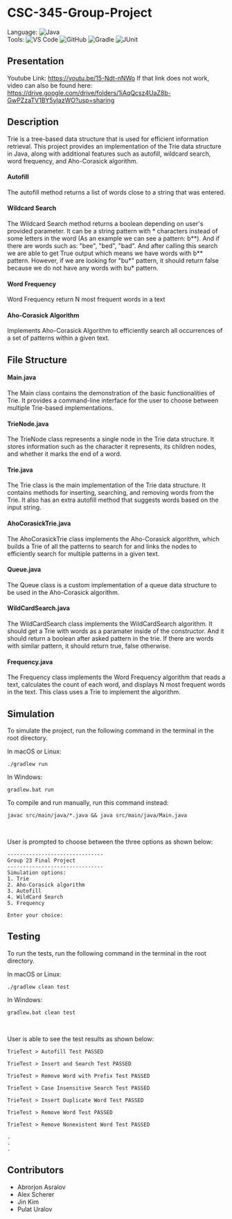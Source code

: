 # CSC-345-Group-Project
Language: ![Java](https://img.shields.io/badge/-Java-007396?logo=java&logoColor=white)<br>
Tools: ![VS Code](https://img.shields.io/badge/-VS%20Code-007ACC?logo=visual-studio-code&logoColor=white) ![GitHub](https://img.shields.io/badge/-GitHub-181717?logo=github&logoColor=white) ![Gradle](https://img.shields.io/badge/-Gradle-02303A?logo=gradle&logoColor=white) ![JUnit](https://img.shields.io/badge/-JUnit-25A162?logo=junit5&logoColor=white)<br>

## Presentation
Youtube Link: https://youtu.be/15-Ndt-nNWo
If that link does not work, video can also be found here: https://drive.google.com/drive/folders/1iAqQcsz4UaZ8b-GwPZzaTV1BY5yIazWO?usp=sharing

## Description

Trie is a tree-based data structure that is used for efficient information retrieval. This project provides an implementation of the Trie data structure in Java, along with additional features such as autofill, wildcard search, word frequency, and Aho-Corasick algorithm.

#### Autofill
The autofill method returns a list of words close to a string that was entered.

#### Wildcard Search
The Wildcard Search method returns a boolean depending on user's provided parameter. It can be a string pattern with * characters instead of some letters in the word (As an example we can see a pattern: b**). And if there are words such as: "bee", "bed", "bad". And after calling this search we are able to get True output which means we have words with b** pattern. However, if we are looking for "bu*" pattern, it should return false because we do not have any words with bu* pattern.

#### Word Frequency
Word Frequency return N most frequent words in a text

#### Aho-Corasick Algorithm
Implements Aho-Corasick Algorithm to efficiently search all occurrences of a set of patterns within a given text.

## File Structure

#### Main.java
The Main class contains the demonstration of the basic functionalities of Trie. It provides a command-line interface for the user to choose between multiple Trie-based implementations.

#### TrieNode.java
The TrieNode class represents a single node in the Trie data structure. It stores information such as the character it represents, its children nodes, and whether it marks the end of a word.

#### Trie.java
The Trie class is the main implementation of the Trie data structure. It contains methods for inserting, searching, and removing words from the Trie. It also has an extra autofill method that suggests words based on the input string.

#### AhoCorasickTrie.java
The AhoCorasickTrie class implements the Aho-Corasick algorithm, which builds a Trie of all the patterns to search for and links the nodes to efficiently search for multiple patterns in a given text.

#### Queue.java
The Queue class is a custom implementation of a queue data structure to be used in the Aho-Corasick algorithm.

#### WildCardSearch.java
The WildCardSearch class implements the WildCardSearch algorithm. It should get a Trie with words as a paramater inside of the constructor. And it should return a boolean after asked pattern in the trie. If there are words with similar pattern, it should return true, false otherwise.

#### Frequency.java
The Frequency class implements the Word Frequency algorithm that reads a text, calculates the count of each word, and displays N most frequent words in the text. This class uses a Trie to implement the algorithm.

## Simulation
To simulate the project, run the following command in the terminal in the root directory.

In macOS or Linux:
```shell
./gradlew run
```

In Windows:

```shell
gradlew.bat run
```

To compile and run manually, run this command instead:
```shell
javac src/main/java/*.java && java src/main/java/Main.java
```

<br />

User is prompted to choose between the three options as shown below:
```shell
-------------------------------
Group 23 Final Project
-------------------------------
Simulation options:
1. Trie
2. Aho-Corasick algorithm
3. Autofill
4. WildCard Search
5. Frequency

Enter your choice:
```


## Testing
To run the tests, run the following command in the terminal in the root directory.

In macOS or Linux:
```shell
./gradlew clean test
```

In Windows:

```shell
gradlew.bat clean test
```

<br />

User is able to see the test results as shown below:
```shell
TrieTest > Autofill Test PASSED

TrieTest > Insert and Search Test PASSED

TrieTest > Remove Word with Prefix Test PASSED

TrieTest > Case Insensitive Search Test PASSED

TrieTest > Insert Duplicate Word Test PASSED

TrieTest > Remove Word Test PASSED

TrieTest > Remove Nonexistent Word Test PASSED

.
.
.
```

## Contributors
- Abrorjon Asralov
- Alex Scherer
- Jin Kim
- Pulat Uralov
